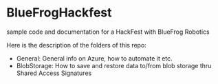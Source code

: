 # BlueFrogHackfest

sample code and documentation for a HackFest with BlueFrog Robotics

Here is the description of the folders of this repo: 

- General: General info on Azure, how to automate it etc.
- BlobStorage: How to save and restore data to/from blob storage thru Shared Access Signatures
